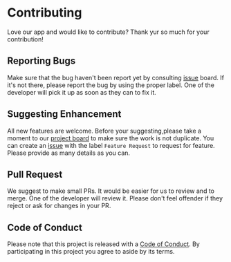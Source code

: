 # Contributing

Love our app and would like to contribute? Thank yur so much for your contribution!

## Reporting Bugs

Make sure that the bug haven't been report yet by consulting [issue](https://github.com/CB-GJ/Com2Kube/issues) board. If it's not there, please report the bug by using the proper label. One of the developer will pick it up as soon as they can to fix it.

## Suggesting Enhancement

All new features are welcome. Before your suggesting,please take a moment to our [project board](https://github.com/CB-GJ/Com2Kube/projects) to make sure the work is not duplicate. You can create an [issue](https://github.com/CB-GJ/Com2Kube/issues) with the label `Feature Request` to request for feature. Please provide as many details as you can.

## Pull Request

We suggest to make small PRs. It would be easier for us to review and to merge. One of the developer will review it. Please don't feel offender if they reject or ask for changes in your PR.

## Code of Conduct

Please note that this project is released with a [Code of Conduct](CODE_OF_CONDUCT.md). By participating in this project you agree to aside by its terms.
